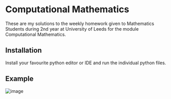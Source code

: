 # Computational Mathematics

These are my solutions to the weekly homework given to Mathematics Students during 2nd year at University of Leeds for the module Computational Mathematics.

## Installation

Install your favourite python editor or IDE and run the individual python files.

## Example

![image](https://github.com/JakePriestman/Computational-Mathematics/assets/84022353/b14ab842-f8c1-42d1-a2e1-68c8360f4c13)
